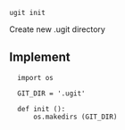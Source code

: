 
```
ugit init
```
Create new .ugit directory



## Implement
```
  import os

  GIT_DIR = '.ugit'

  def init ():
      os.makedirs (GIT_DIR)
```